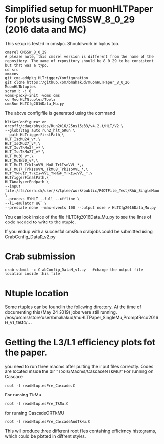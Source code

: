 # Simplified setup for muonHLTPaper for plots using CMSSW_8_0_29 (2016 data and MC)
This setup is tested in cmslpc. Should work in lxplus too. 

```
cmsrel CMSSW_8_0_29 
# please note, this cmsrel version is different from the name of the repository. The name of repository should be 8_0_29 to be consistent but that was a typo. 
cd src
cmsenv
git cms-addpkg HLTrigger/Configuration
git clone https://github.com/bmahakud/muonHLTPaper_8_0_26 MuonHLTNtuples
scram b -j 8
voms-proxy-init -voms cms
cd MuonHLTNtuples/Tools
cmsRun HLTCfg2016Data_Mu.py
```
The above config file is generated using the command 

```
hltGetConfiguration orcoff:/cdaq/physics/Run2016/25ns15e33/v4.2.3/HLT/V2 \
--globaltag auto:run2_hlt_GRun \
--path HLTriggerFirstPath,\
HLT_IsoMu24_v*,\
HLT_IsoMu27_v*,\
HLT_IsoTkMu24_v*,\
HLT_IsoTkMu27_v*,\
HLT_Mu50_v*,\
HLT_MuTk50_v*,\
HLT_Mu17_TrkIsoVVL_Mu8_TrkIsoVVL_*,\
HLT_Mu17_TrkIsoVVL_TkMu8_TrkIsoVVL_*,\
HLT_TkMu17_TrkIsoVVL_TkMu8_TrkIsoVVL_*,\
HLTriggerFinalPath,\
HLTAnalyzerEndpath \
--input file:/afs/cern.ch/user/k/kplee/work/public/ROOTFile_Test/RAW_SingleMuon_Run2016H_Run284044.root \
--process MYHLT --full --offline \
--l1-emulator uGT \
--prescale none --max-events 100 --output none > HLTCfg2016Data_Mu.py
```

You can look inside of the file HLTCfg2016Data_Mu.py to see the lines of code needed to write to the ntuple.

If you endup with a  succesful cmsRun crabjobs could be submitted using CrabConfig_DataD_v2.py 
# Crab submission 
```
crab submit -c CrabConfig_DataH_v1.py   #change the output file location inside this file.
```
# Ntuple location 
Some ntuples can be found in the following directory. At the time of documenting this (May 24 2019) jobs were still running.
/eos/uscms/store/user/bmahakud/muHLTPaper_SingleMu_PromptReco2016H_v1_test4/.. . 



# Getting the L3/L1 efficiency plots fot the paper.
you need to run three macros after putting the input  files correctly. Codes are located inside the dir "Tools/Macros/CascadeNTkMu/" For running on Cascade
```
root -l readNtuplesPre_Cascade.C

```
For running TkMu


```
root -l readNtuplesPre_TkMu.C
```

for running CascadeORTkMU
```
root -l readNtuplesPre_CascadeAndTkMu.C
```
This will produce three different root files containing efficiency histograms, which could be plotted in diffrent styles.







